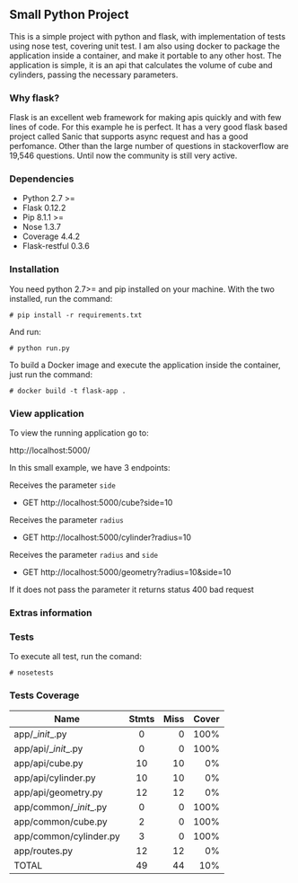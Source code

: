 ## Small Python Project

This is a simple project with python and flask, with implementation of tests using nose test, covering unit test.
I am also using docker to package the application inside a container, and make it portable to any other host.
The application is simple, it is an api that calculates the volume of cube and cylinders, passing the necessary parameters.

### Why flask?
Flask is an excellent web framework for making apis quickly and with few lines of code. For this example he is perfect. It has a very good flask based project called Sanic that supports async request and has a good perfomance. Other than the large number of questions in stackoverflow are 19,546 questions. Until now the community is still very active.

### Dependencies

- Python 2.7 >=
- Flask 0.12.2
- Pip 8.1.1 >=
- Nose 1.3.7
- Coverage 4.4.2
- Flask-restful 0.3.6

### Installation 

You need python 2.7>= and pip installed on your machine. With the two installed, run the command:

```
# pip install -r requirements.txt
```

And run:

```
# python run.py
```

To build a Docker image and execute the application inside the container, just run the command:

```
# docker build -t flask-app .
```


### View application

To view the running application go to:

http://localhost:5000/

In this small example, we have 3 endpoints:

Receives the parameter `side` 
 - GET http://localhost:5000/cube?side=10

Receives the parameter `radius` 
 - GET http://localhost:5000/cylinder?radius=10

Receives the parameter `radius` and `side`
 - GET http://localhost:5000/geometry?radius=10&side=10

If it does not pass the parameter it returns status 400 bad request

### Extras information
### Tests

To execute all test, run the comand:

```
# nosetests
```

### Tests Coverage

| Name        | Stmts         | Miss | Cover  |
| ----------- |:-------------:| ----:| ------:|
| app/\__init__.py            |  0  |    0 |  100% |
|app/api/\__init__.py        |  0  |    0 |  100% |
|app/api/cube.py            | 10  |   10 |    0% |
|app/api/cylinder.py        | 10  |   10 |    0% |
|app/api/geometry.py        | 12  |   12 |    0% |
|app/common/\__init__.py     |  0  |    0 |  100% |
|app/common/cube.py         |  2  |    0 |  100% |
|app/common/cylinder.py     |  3  |    0 |  100% |
|app/routes.py              | 12  |   12 |    0% |
|TOTAL                       |49   |  44  |  10% |

